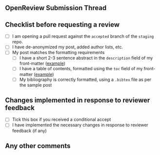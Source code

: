 <!-- Please make sure you are opening a pull request against the `accepted` branch (not master!) of the STAGING repo (not 2023!) -->

## OpenReview Submission Thread

<!-- link to your OpenReview submission -->

## Checklist before requesting a review

<!-- To tick a box, put an 'x' inside it (e.g. [x]) -->

- [ ] I am opening a pull request against the `accepted` branch of the `staging` repo.
- [ ] I have de-anonymized my post, added author lists, etc.
- [ ] My post matches the formatting requirements
    - [ ] I have a short 2-3 sentence abstract in the `description` field of my front-matter ([example](https://github.com/iclr-blogposts/staging/blob/aa15aa3797b572e7b7bb7c8881fd350d5f76fcbd/_posts/2022-12-01-distill-example.md?plain=1#L4-L5))
    - [ ] I have a table of contents, formatted using the `toc` field of my front-matter ([example](https://github.com/iclr-blogposts/staging/blob/aa15aa3797b572e7b7bb7c8881fd350d5f76fcbd/_posts/2022-12-01-distill-example.md?plain=1#L33-L42))
    - [ ] My bibliography is correctly formatted, using a `.bibtex` file as per the sample post

## Changes implemented in response to reviewer feedback

- [ ] Tick this box if you received a conditional accept
- [ ] I have implemented the necessary changes in response to reviewer feedback (if any)

<!-- briefly add your changes in response to reviewer feedback -->

## Any other comments
